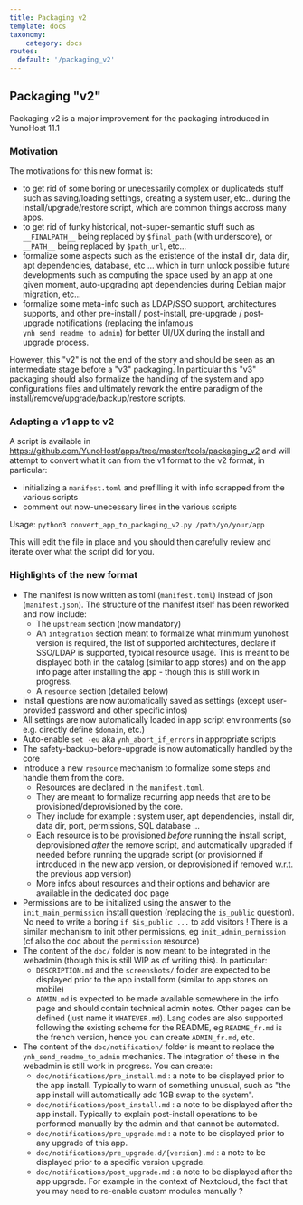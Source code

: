```yaml
---
title: Packaging v2
template: docs
taxonomy:
    category: docs
routes:
  default: '/packaging_v2'
---
```



## Packaging "v2"


Packaging v2 is a major improvement for the packaging introduced in YunoHost 11.1

### Motivation 

The motivations for this new format is:
- to get rid of some boring or unecessarily complex or duplicateds stuff such as saving/loading settings, creating a system user, etc.. during the install/upgrade/restore script, which are common things accross many apps.
- to get rid of funky historical, not-super-semantic stuff such as `__FINALPATH__` being replaced by `$final_path` (with underscore), or `__PATH__` being replaced by `$path_url`, etc...
- formalize some aspects such as the existence of the install dir, data dir, apt dependencies, database, etc ... which in turn unlock possible future developments such as computing the space used by an app at one given moment, auto-upgrading apt dependencies during Debian major migration, etc...
- formalize some meta-info such as LDAP/SSO support, architectures supports, and other pre-install / post-install, pre-upgrade / post-upgrade notifications (replacing the infamous `ynh_send_readme_to_admin`) for better UI/UX during the install and upgrade process.

However, this "v2" is not the end of the story and should be seen as an intermediate stage before a "v3" packaging. In particular this "v3" packaging should also formalize the handling of the system and app configurations files and ultimately rework the entire paradigm of the install/remove/upgrade/backup/restore scripts.


### Adapting a v1 app to v2

A script is available in https://github.com/YunoHost/apps/tree/master/tools/packaging_v2 and will attempt to convert what it can from the v1 format to the v2 format, in particular:
- initializing a `manifest.toml` and prefilling it with info scrapped from the various scripts
- comment out now-unecessary lines in the various scripts

Usage: `python3 convert_app_to_packaging_v2.py /path/yo/your/app`

This will edit the file in place and you should then carefully review and iterate over what the script did for you.


### Highlights of the new format

- The manifest is now written as toml (`manifest.toml`) instead of json (`manifest.json`). The structure of the manifest itself has been reworked and now include:
   - The `upstream` section (now mandatory)
   - An `integration` section meant to formalize what minimum yunohost version is required, the list of supported architectures, declare if SSO/LDAP is supported, typical resource usage. This is meant to be displayed both in the catalog (similar to app stores) and on the app info page after installing the app - though this is still work in progress. 
   - A `resource` section (detailed below)
- Install questions are now automatically saved as settings (except user-provided password and other specific infos)
- All settings are now automatically loaded in app script environments (so e.g. directly define `$domain`, etc.)
- Auto-enable `set -eu` aka `ynh_abort_if_errors` in appropriate scripts
- The safety-backup-before-upgrade is now automatically handled by the core
- Introduce a new `resource` mechanism to formalize some steps and handle them from the core. 
    - Resources are declared in the `manifest.toml`. 
    - They are meant to formalize recurring app needs that are to be provisioned/deprovisioned by the core. 
    - They include for example : system user, apt dependencies, install dir, data dir, port, permissions, SQL database ... 
    - Each resource is to be provisioned *before* running the install script, deprovisioned *after* the remove script, and automatically upgraded if needed before running the upgrade script (or provisionned if introduced in the new app version, or deprovisioned if removed w.r.t. the previous app version)
    - More infos about resources and their options and behavior are available in the dedicated doc page
- Permissions are to be initialized using the answer to the `init_main_permission` install question (replacing the `is_public` question). No need to write a boring `if $is_public ...` to add visitors ! There is a similar mechanism to init other permissions, eg `init_admin_permission` (cf also the doc about the `permission` resource)
- The content of the `doc/` folder is now meant to be integrated in the webadmin (though this is still WIP as of writing this). In particular:
    - `DESCRIPTION.md` and the `screenshots/` folder are expected to be displayed prior to the app install form (similar to app stores on mobile)
    - `ADMIN.md` is expected to be made available somewhere in the info page and should contain technical admin notes. Other pages can be defined (just name it `WHATEVER.md`). Lang codes are also supported following the existing scheme for the README, eg `README_fr.md` is the french version, hence you can create `ADMIN_fr.md`, etc.
- The content of the `doc/notification/` folder is meant to replace the `ynh_send_readme_to_admin` mechanics. The integration of these in the webadmin is still work in progress. You can create:
    - `doc/notifications/pre_install.md` : a note to be displayed prior to the app install. Typically to warn of something unusual, such as "the app install will automatically add 1GB swap to the system".
    - `doc/notifications/post_install.md` : a note to be displayed after the app install. Typically to explain post-install operations to be performed manually by the admin and that cannot be automated.
    - `doc/notifications/pre_upgrade.md` : a note to be displayed prior to any upgrade of this app.
    - `doc/notifications/pre_upgrade.d/{version}.md` : a note to be displayed prior to a specific version upgrade.
    - `doc/notifications/post_upgrade.md` : a note to be displayed after the app upgrade. For example in the context of Nextcloud, the fact that you may need to re-enable custom modules manually ?
